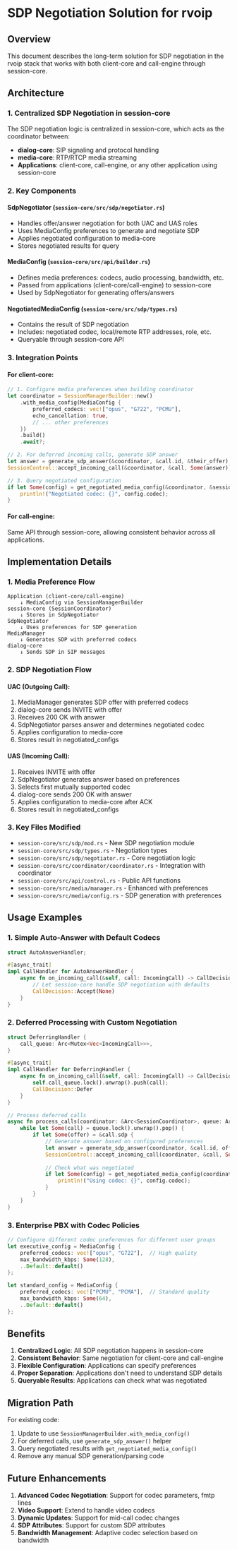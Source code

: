 # SDP Negotiation Solution for rvoip

## Overview

This document describes the long-term solution for SDP negotiation in the rvoip stack that works with both client-core and call-engine through session-core.

## Architecture

### 1. **Centralized SDP Negotiation in session-core**

The SDP negotiation logic is centralized in session-core, which acts as the coordinator between:
- **dialog-core**: SIP signaling and protocol handling
- **media-core**: RTP/RTCP media streaming
- **Applications**: client-core, call-engine, or any other application using session-core

### 2. **Key Components**

#### SdpNegotiator (`session-core/src/sdp/negotiator.rs`)
- Handles offer/answer negotiation for both UAC and UAS roles
- Uses MediaConfig preferences to generate and negotiate SDP
- Applies negotiated configuration to media-core
- Stores negotiated results for query

#### MediaConfig (`session-core/src/api/builder.rs`)
- Defines media preferences: codecs, audio processing, bandwidth, etc.
- Passed from applications (client-core/call-engine) to session-core
- Used by SdpNegotiator for generating offers/answers

#### NegotiatedMediaConfig (`session-core/src/sdp/types.rs`)
- Contains the result of SDP negotiation
- Includes: negotiated codec, local/remote RTP addresses, role, etc.
- Queryable through session-core API

### 3. **Integration Points**

#### For client-core:
```rust
// 1. Configure media preferences when building coordinator
let coordinator = SessionManagerBuilder::new()
    .with_media_config(MediaConfig {
        preferred_codecs: vec!["opus", "G722", "PCMU"],
        echo_cancellation: true,
        // ... other preferences
    })
    .build()
    .await?;

// 2. For deferred incoming calls, generate SDP answer
let answer = generate_sdp_answer(&coordinator, &call.id, &their_offer).await?;
SessionControl::accept_incoming_call(&coordinator, &call, Some(answer)).await?;

// 3. Query negotiated configuration
if let Some(config) = get_negotiated_media_config(&coordinator, &session_id).await? {
    println!("Negotiated codec: {}", config.codec);
}
```

#### For call-engine:
Same API through session-core, allowing consistent behavior across all applications.

## Implementation Details

### 1. **Media Preference Flow**

```
Application (client-core/call-engine)
    ↓ MediaConfig via SessionManagerBuilder
session-core (SessionCoordinator)
    ↓ Stores in SdpNegotiator
SdpNegotiator
    ↓ Uses preferences for SDP generation
MediaManager
    ↓ Generates SDP with preferred codecs
dialog-core
    ↓ Sends SDP in SIP messages
```

### 2. **SDP Negotiation Flow**

#### UAC (Outgoing Call):
1. MediaManager generates SDP offer with preferred codecs
2. dialog-core sends INVITE with offer
3. Receives 200 OK with answer
4. SdpNegotiator parses answer and determines negotiated codec
5. Applies configuration to media-core
6. Stores result in negotiated_configs

#### UAS (Incoming Call):
1. Receives INVITE with offer
2. SdpNegotiator generates answer based on preferences
3. Selects first mutually supported codec
4. dialog-core sends 200 OK with answer
5. Applies configuration to media-core after ACK
6. Stores result in negotiated_configs

### 3. **Key Files Modified**

- `session-core/src/sdp/mod.rs` - New SDP negotiation module
- `session-core/src/sdp/types.rs` - Negotiation types
- `session-core/src/sdp/negotiator.rs` - Core negotiation logic
- `session-core/src/coordinator/coordinator.rs` - Integration with coordinator
- `session-core/src/api/control.rs` - Public API functions
- `session-core/src/media/manager.rs` - Enhanced with preferences
- `session-core/src/media/config.rs` - SDP generation with preferences

## Usage Examples

### 1. **Simple Auto-Answer with Default Codecs**

```rust
struct AutoAnswerHandler;

#[async_trait]
impl CallHandler for AutoAnswerHandler {
    async fn on_incoming_call(&self, call: IncomingCall) -> CallDecision {
        // Let session-core handle SDP negotiation with defaults
        CallDecision::Accept(None)
    }
}
```

### 2. **Deferred Processing with Custom Negotiation**

```rust
struct DeferringHandler {
    call_queue: Arc<Mutex<Vec<IncomingCall>>>,
}

#[async_trait]
impl CallHandler for DeferringHandler {
    async fn on_incoming_call(&self, call: IncomingCall) -> CallDecision {
        self.call_queue.lock().unwrap().push(call);
        CallDecision::Defer
    }
}

// Process deferred calls
async fn process_calls(coordinator: &Arc<SessionCoordinator>, queue: Arc<Mutex<Vec<IncomingCall>>>) {
    while let Some(call) = queue.lock().unwrap().pop() {
        if let Some(offer) = &call.sdp {
            // Generate answer based on configured preferences
            let answer = generate_sdp_answer(coordinator, &call.id, offer).await?;
            SessionControl::accept_incoming_call(coordinator, &call, Some(answer)).await?;
            
            // Check what was negotiated
            if let Some(config) = get_negotiated_media_config(coordinator, &call.id).await? {
                println!("Using codec: {}", config.codec);
            }
        }
    }
}
```

### 3. **Enterprise PBX with Codec Policies**

```rust
// Configure different codec preferences for different user groups
let executive_config = MediaConfig {
    preferred_codecs: vec!["opus", "G722"],  // High quality
    max_bandwidth_kbps: Some(128),
    ..Default::default()
};

let standard_config = MediaConfig {
    preferred_codecs: vec!["PCMU", "PCMA"],  // Standard quality
    max_bandwidth_kbps: Some(64),
    ..Default::default()
};
```

## Benefits

1. **Centralized Logic**: All SDP negotiation happens in session-core
2. **Consistent Behavior**: Same negotiation for client-core and call-engine
3. **Flexible Configuration**: Applications can specify preferences
4. **Proper Separation**: Applications don't need to understand SDP details
5. **Queryable Results**: Applications can check what was negotiated

## Migration Path

For existing code:
1. Update to use `SessionManagerBuilder.with_media_config()`
2. For deferred calls, use `generate_sdp_answer()` helper
3. Query negotiated results with `get_negotiated_media_config()`
4. Remove any manual SDP generation/parsing code

## Future Enhancements

1. **Advanced Codec Negotiation**: Support for codec parameters, fmtp lines
2. **Video Support**: Extend to handle video codecs
3. **Dynamic Updates**: Support for mid-call codec changes
4. **SDP Attributes**: Support for custom SDP attributes
5. **Bandwidth Management**: Adaptive codec selection based on bandwidth 